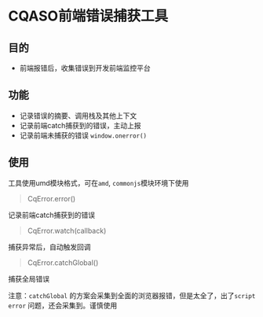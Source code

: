 # CQASO前端错误捕获工具

## 目的

- 前端报错后，收集错误到开发前端监控平台


## 功能

- 记录错误的摘要、调用栈及其他上下文
- 记录前端catch捕获到的错误，主动上报
- 记录前端未捕获的错误 `window.onerror()`

## 使用

工具使用umd模块格式，可在`amd`, `commonjs`模块环境下使用

> CqError.error()

记录前端catch捕获到的错误

> CqError.watch(callback)

捕获异常后，自动触发回调

> CqError.catchGlobal()

捕获全局错误

注意：`catchGlobal` 的方案会采集到全面的浏览器报错，但是太全了，出了`script error` 问题，还会采集到。谨慎使用
